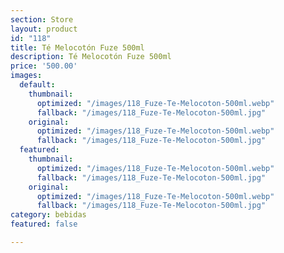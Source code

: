 ```yaml
---
section: Store
layout: product
id: "118"
title: Té Melocotón Fuze 500ml
description: Té Melocotón Fuze 500ml
price: '500.00'
images:
  default:
    thumbnail:
      optimized: "/images/118_Fuze-Te-Melocoton-500ml.webp"
      fallback: "/images/118_Fuze-Te-Melocoton-500ml.jpg"
    original:
      optimized: "/images/118_Fuze-Te-Melocoton-500ml.webp"
      fallback: "/images/118_Fuze-Te-Melocoton-500ml.jpg"
  featured:
    thumbnail:
      optimized: "/images/118_Fuze-Te-Melocoton-500ml.webp"
      fallback: "/images/118_Fuze-Te-Melocoton-500ml.jpg"
    original:
      optimized: "/images/118_Fuze-Te-Melocoton-500ml.webp"
      fallback: "/images/118_Fuze-Te-Melocoton-500ml.jpg"
category: bebidas
featured: false

---
```

